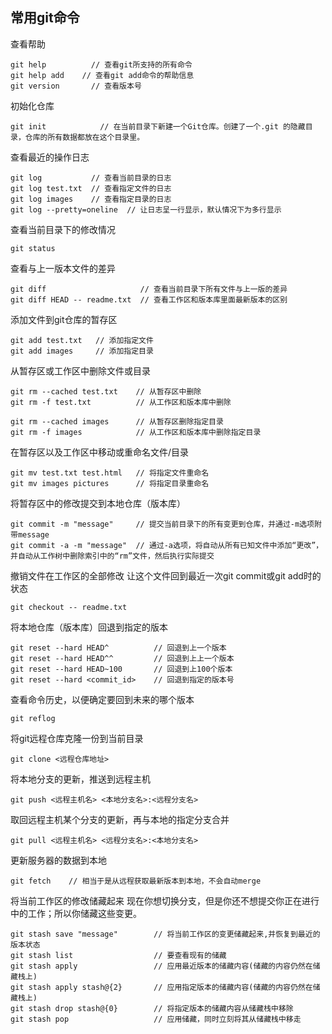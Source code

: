 
## 常用git命令


查看帮助

	git help   		  // 查看git所支持的所有命令
	git help add    // 查看git add命令的帮助信息
	git version 	  // 查看版本号


初始化仓库

	git init 		    // 在当前目录下新建一个Git仓库。创建了一个.git 的隐藏目录，仓库的所有数据都放在这个目录里。


查看最近的操作日志

	git log           // 查看当前目录的日志
	git log test.txt  // 查看指定文件的日志
	git log images    // 查看指定目录的日志
	git log --pretty=oneline  // 让日志呈一行显示，默认情况下为多行显示


查看当前目录下的修改情况

	git status


查看与上一版本文件的差异

	git diff 					 // 查看当前目录下所有文件与上一版的差异
	git diff HEAD -- readme.txt  // 查看工作区和版本库里面最新版本的区别


添加文件到git仓库的暂存区

	git add test.txt   // 添加指定文件
	git add images     // 添加指定目录


从暂存区或工作区中删除文件或目录

	git rm --cached test.txt    // 从暂存区中删除
	git rm -f test.txt          // 从工作区和版本库中删除

	git rm --cached images      // 从暂存区删除指定目录
	git rm -f images            // 从工作区和版本库中删除指定目录


在暂存区以及工作区中移动或重命名文件/目录

	git mv test.txt test.html   // 将指定文件重命名
	git mv images pictures      // 将指定目录重命名


将暂存区中的修改提交到本地仓库（版本库）

	git commit -m "message"     // 提交当前目录下的所有变更到仓库，并通过-m选项附带message
	git commit -a -m "message"  // 通过-a选项，将自动从所有已知文件中添加“更改”，并自动从工作树中删除索引中的“rm”文件，然后执行实际提交


撤销文件在工作区的全部修改
让这个文件回到最近一次git commit或git add时的状态

	git checkout -- readme.txt


将本地仓库（版本库）回退到指定的版本

	git reset --hard HEAD^          // 回退到上一个版本
	git reset --hard HEAD^^         // 回退到上上一个版本
	git reset --hard HEAD~100       // 回退到上100个版本
	git reset --hard <commit_id>    // 回退到指定的版本号


查看命令历史，以便确定要回到未来的哪个版本

	git reflog


将git远程仓库克隆一份到当前目录

	git clone <远程仓库地址>


将本地分支的更新，推送到远程主机

	git push <远程主机名> <本地分支名>:<远程分支名>


取回远程主机某个分支的更新，再与本地的指定分支合并

	git pull <远程主机名> <远程分支名>:<本地分支名>


更新服务器的数据到本地

	git fetch 	 // 相当于是从远程获取最新版本到本地，不会自动merge


将当前工作区的修改储藏起来
现在你想切换分支，但是你还不想提交你正在进行中的工作；所以你储藏这些变更。

	git stash save "message" 		// 将当前工作区的变更储藏起来,并恢复到最近的版本状态
	git stash list  				// 要查看现有的储藏
	git stash apply 				// 应用最近版本的储藏内容(储藏的内容仍然在储藏栈上)
	git stash apply stash@{2} 		// 应用指定版本的储藏内容(储藏的内容仍然在储藏栈上)
	git stash drop stash@{0}        // 将指定版本的储藏内容从储藏栈中移除
	git stash pop  					// 应用储藏，同时立刻将其从储藏栈中移走




